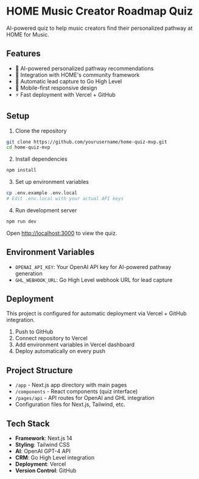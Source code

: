 # HOME Music Creator Roadmap Quiz

AI-powered quiz to help music creators find their personalized pathway at HOME for Music.

## Features

- 🎯 AI-powered personalized pathway recommendations
- 🏡 Integration with HOME's community framework
- 📧 Automatic lead capture to Go High Level
- 📱 Mobile-first responsive design
- ⚡ Fast deployment with Vercel + GitHub

## Setup

1. Clone the repository
```bash
git clone https://github.com/yourusername/home-quiz-mvp.git
cd home-quiz-mvp
```

2. Install dependencies
```bash
npm install
```

3. Set up environment variables
```bash
cp .env.example .env.local
# Edit .env.local with your actual API keys
```

4. Run development server
```bash
npm run dev
```

Open [http://localhost:3000](http://localhost:3000) to view the quiz.

## Environment Variables

- `OPENAI_API_KEY`: Your OpenAI API key for AI-powered pathway generation
- `GHL_WEBHOOK_URL`: Go High Level webhook URL for lead capture

## Deployment

This project is configured for automatic deployment via Vercel + GitHub integration.

1. Push to GitHub
2. Connect repository to Vercel
3. Add environment variables in Vercel dashboard
4. Deploy automatically on every push

## Project Structure

- `/app` - Next.js app directory with main pages
- `/components` - React components (quiz interface)
- `/pages/api` - API routes for OpenAI and GHL integration
- Configuration files for Next.js, Tailwind, etc.

## Tech Stack

- **Framework**: Next.js 14
- **Styling**: Tailwind CSS
- **AI**: OpenAI GPT-4 API
- **CRM**: Go High Level integration
- **Deployment**: Vercel
- **Version Control**: GitHub